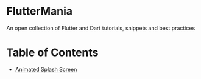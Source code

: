 # FlutterMania
An open collection of Flutter and Dart tutorials, snippets and best practices

# Table of Contents
* [Animated Splash Screen](FlutterMania/tutorials/animated-splash-screen)
